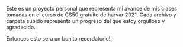 Este es un proyecto personal que representa mi avance de mis clases tomadas en el curso de CS50 gratuito de harvar 2021.
Cada archivo y carpeta subido representa un progreso del que estoy orgulloso y agradecido.

Entonces esto sera un bonito recordatorio!!